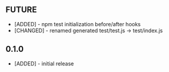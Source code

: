 ## FUTURE

* [ADDED] - npm test initialization before/after hooks
* [CHANGED] - renamed generated test/test.js -> test/index.js

## 0.1.0

* [ADDED] - initial release
